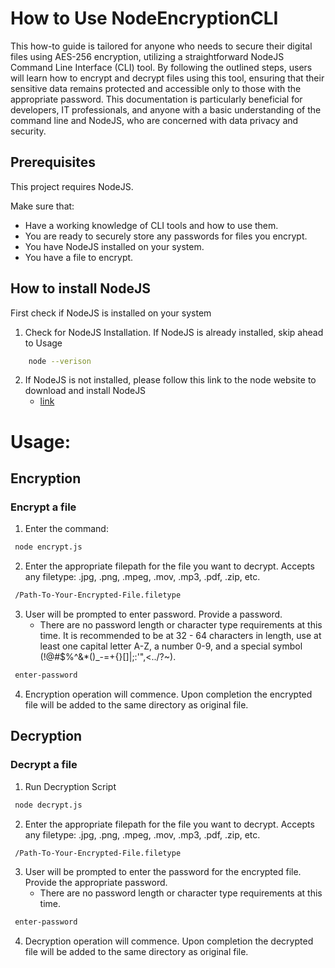 # How to Use NodeEncryptionCLI


This how-to guide is tailored for anyone who needs to secure their digital files using AES-256 encryption, utilizing a straightforward NodeJS Command Line Interface (CLI) tool. By following the outlined steps, users will learn how to encrypt and decrypt files using this tool, ensuring that their sensitive data remains protected and accessible only to those with the appropriate password. This documentation is particularly beneficial for developers, IT professionals, and anyone with a basic understanding of the command line and NodeJS, who are concerned with data privacy and security.


## Prerequisites

This project requires NodeJS.

Make sure that:
- Have a working knowledge of CLI tools and how to use them.
- You are ready to securely store any passwords for files you encrypt.
- You have NodeJS installed on your system.
- You have a file to encrypt.

## How to install NodeJS

First check if NodeJS is installed on your system

1.  Check for NodeJS Installation. If NodeJS is already installed, skip ahead to Usage

```bash
    node --verison
 ```

2. If NodeJS is not installed, please follow this link to the node website to download and install NodeJS
    - [link](https://nodejs.org/en/download/)

# Usage:

## Encryption
### Encrypt a file


1. Enter the command:

```bash
 node encrypt.js
```
2. Enter the appropriate filepath for the file you want to decrypt. Accepts any filetype: .jpg, .png, .mpeg, .mov, .mp3, .pdf, .zip, etc.
```bash
 /Path-To-Your-Encrypted-File.filetype
```
3. User will be prompted to enter password. Provide a password.
    - There are no password length or character type requirements at this time. It is recommended to be at 32 - 64 characters in length, use at least one capital letter A-Z, a number 0-9, and a special symbol (!@#$%^&*()_-=+{}[]\|;:'",<../?~).
```bash
 enter-password
```
4. Encryption operation will commence. Upon completion the encrypted file will be added to the same directory as original file.

## Decryption

### Decrypt a file

1. Run Decryption Script

```bash
 node decrypt.js
```
2. Enter the appropriate filepath for the file you want to decrypt. Accepts any filetype: .jpg, .png, .mpeg, .mov, .mp3, .pdf, .zip, etc.
```bash
 /Path-To-Your-Encrypted-File.filetype
```

3. User will be prompted to enter the password for the encrypted file. Provide the appropriate password.
    - There are no password length or character type requirements at this time.
```bash
 enter-password
```
4. Decryption operation will commence. Upon completion the decrypted file will be added to the same directory as original file. 
